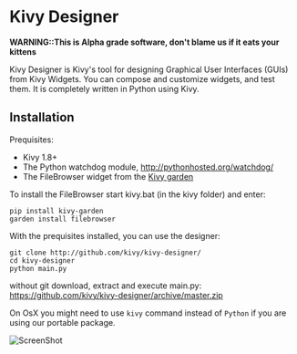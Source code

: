 Kivy Designer
=============

**WARNING::This is Alpha grade software, don't blame us if it eats
  your kittens**

Kivy Designer is Kivy's tool for designing Graphical User Interfaces
(GUIs) from Kivy Widgets. You can compose and customize widgets, and
test them. It is completely written in Python using Kivy.

Installation
------------

Prequisites:

- Kivy 1.8+
- The Python watchdog module, http://pythonhosted.org/watchdog/
- The FileBrowser widget from the [Kivy garden](http://kivy.org/docs/api-kivy.garden.html)

To install the FileBrowser start kivy.bat (in the kivy folder) and enter:

    pip install kivy-garden
    garden install filebrowser
    
With the prequisites installed, you can use the designer:
    
    git clone http://github.com/kivy/kivy-designer/
    cd kivy-designer
    python main.py

without git download, extract and execute main.py:
https://github.com/kivy/kivy-designer/archive/master.zip


On OsX you might need to use `kivy` command instead of `Python` if you are using our portable package.


![ScreenShot](https://raw.github.com/kivy/kivy-designer/master/kivy_designer.png)
